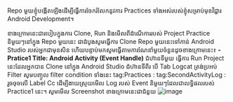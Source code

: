 Repo មួយខ្ញុំបង្កើតឡើងដើម្បីធ្វើការចែករំលែកនូវការ Practices ទាំងអស់របស់ខ្ញុំសម្រាប់មុខវិជ្ជារ Android Development។

ខាងក្រោមនេះជារបៀបក្នុងការ Clone, Run និងមើលពីដំណើការរបស់ Project Practice និមួយៗនៅក្នុង Repo មួយនេះ
ជាដំបូងសូមធ្វើការ Clone Repo មួយនេះទៅកាន់ Android Studio របស់អ្នកជាមុនសិន ហើយបន្ទាប់មកសូមធ្វើតាមការណែនាំមួយចំនួនដូចខាងក្រោមនេះ៖
**- Pratice1 Title: Android Activity (Event Handle)**
ជំហ៊ានទីមួយ ធ្វើការ Run Project នេះដែលអ្នកបាន Clone នៅក្នុង Android Studio
ជំហ៊ានទីពីរ បើ Tab Logcat ត្រង់ប្រអប់ Filter សូមបញ្ចូល filter condition ទាំងនេះ tag:Practices : tag:SecondActivityLog : រួចចុចលើ Label Cc
ដើម្បីងាយស្រួយមើល Log របស់ Event និមួយៗដែលជាលទ្ធិផលរបស់ Practice1 នេះ។
សូមមើល Screenshot ខាងក្រោមនេះជាជំនួយ
![image](https://github.com/AEU-MSIT/AndroidPractices/assets/76842282/4f58c1c6-1625-4f88-915f-af1bc8943336)
